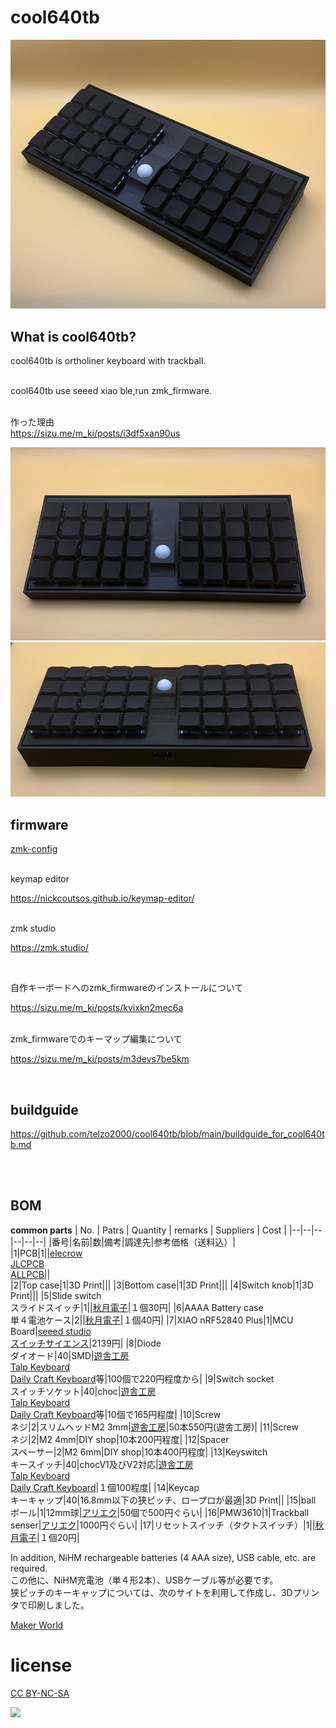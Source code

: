 # cool640tb

![](img/img00002.jpg)




## What is cool640tb?

cool640tb is ortholiner keyboard with trackball.

<br>
cool640tb use seeed xiao ble,run zmk_firmware.
<br>
<br>

作った理由
<br>
https://sizu.me/m_ki/posts/i3df5xan90us
<br>

![](img/img00003.jpg)
![](img/img00001.jpg)

## firmware

[zmk-config](https://github.com/telzo2000/zmk-config-cool640tb)

<br>
keymap editor

https://nickcoutsos.github.io/keymap-editor/

<br>
zmk studio

https://zmk.studio/

<br>

自作キーボードへのzmk_firmwareのインストールについて

https://sizu.me/m_ki/posts/kvixkn2mec6a

<br>
zmk_firmwareでのキーマップ編集について

https://sizu.me/m_ki/posts/m3devs7be5km

<br>

## buildguide

https://github.com/telzo2000/cool640tb/blob/main/buildguide_for_cool640tb.md



<br>




<br>


## BOM
<b>common parts</b>
| No. | Patrs | Quantity | remarks | Suppliers | Cost |
|--|--|--|--|--|--|
|番号|名前|数|備考|調達先|参考価格（送料込）|<br>
|1|PCB|1||[elecrow](https://www.elecrow.com)<br>[JLCPCB](https://jlcpcb.com)<br>[ALLPCB](https://www.allpcb.com)||<br>
|2|Top case|1|3D Print|||
|3|Bottom case|1|3D Print|||
|4|Switch knob|1|3D Print|||
|5|Slide switch<br>スライドスイッチ|1||[秋月電子](https://akizukidenshi.com/catalog/g/g115370/)|１個30円|
|6|AAAA Battery case<br>単４電池ケース|2||[秋月電子](https://akizukidenshi.com/catalog/g/g102670/)|１個40円|
|7|XIAO nRF52840 Plus|1|MCU Board|[seeed studio](https://www.seeedstudio.com/Seeed-Studio-XIAO-nRF52840-Plus-p-6359.html)<br>[スイッチサイエンス](https://www.switch-science.com/products/10468?srsltid=AfmBOop922ZEHWC7FqFZZKFmG-2YqUAAqYu5usYdPweG1f1-7KqjcMUV)|2139円|
|8|Diode<br>ダイオード|40|SMD|[遊舎工房](https://yushakobo.jp)<br>[Talp Keyboard](https://talpkeyboard.net)<br>[Daily Craft Keyboard](https://shop.dailycraft.jp)等|100個で220円程度から|
|9|Switch socket<br>スイッチソケット|40|choc|[遊舎工房](https://yushakobo.jp)<br>[Talp Keyboard](https://talpkeyboard.net)<br>[Daily Craft Keyboard](https://shop.dailycraft.jp)等|10個で165円程度|
|10|Screw<br>ネジ|2|スリムヘッドM2 3mm|[遊舎工房](https://shop.yushakobo.jp/products/a0800s3)|50本550円(遊舎工房)|
|11|Screw<br>ネジ|2|M2 4mm|DIY shop|10本200円程度|
|12|Spacer<br>スペーサー|2|M2 6mm|DIY shop|10本400円程度|
|13|Keyswitch<br>キースイッチ|40|chocV1及びV2対応|[遊舎工房](https://yushakobo.jp)<br>[Talp Keyboard](https://talpkeyboard.net)<br>[Daily Craft Keyboard](https://shop.dailycraft.jp)|１個100程度|
|14|Keycap<br>キーキャップ|40|16.8mm以下の狭ピッチ、ロープロが最適|3D Print||
|15|ball<br>ボール|1|12mm球|[アリエク](https://ja.aliexpress.com/item/1005004971601859.html?spm=a2g0o.order_list.order_list_main.40.1af1585acsTIVI&gatewayAdapt=glo2jpn)|50個で500円ぐらい|
|16|PMW3610|1|Trackball senser|[アリエク](https://ja.aliexpress.com/item/1005007622547772.html?spm=a2g0o.order_list.order_list_main.45.72e8585aVqU7cH&gatewayAdapt=glo2jpn)|1000円ぐらい|
|17|リセットスイッチ（タクトスイッチ）|1||[秋月電子](https://akizukidenshi.com/catalog/g/g108073/)|１個20円|

In addition, NiHM rechargeable batteries (4 AAA size), USB cable, etc. are required.
<br>
この他に、NiHM充電池（単４形2本）、USBケーブル等が必要です。
<br>
狭ピッチのキーキャップについては、次のサイトを利用して作成し、3Dプリンタで印刷しました。

[Maker World](https://makerworld.com/ja/makerlab/parametricModelMaker?designId=1378891&exp=1746523152&from=model_page&key=d50b80e9ac74e47d2eedbaa7d961abea&modelName=keycap_generator_rev.scad&scadUrl=https%3A%2F%2Fmakerworld.bblmw.com%2Fmakerworld%2Fmodel%2FUS196180b5aa4a8f%2Fmsfile%2F2025-05-06_a1b411b65c3a.scad%3Fat%3D1746522852&uid=432320066&unikey=127d3f10-1090-486f-b41f-f75099af80c4)




# license

[CC BY-NC-SA](https://creativecommons.org/licenses/by-nc-sa/4.0/deed.ja)

![](img/by-nc-sa.png)
